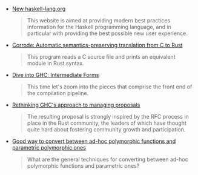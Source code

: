 -   [New haskell-lang.org](https://haskell-lang.org/announcements)

    > This website is aimed at providing modern best practices information for the Haskell programming language, and in particular with providing the best possible new user experience.

-   [Corrode: Automatic semantics-preserving translation from C to Rust](https://github.com/jameysharp/corrode)

    > This program reads a C source file and prints an equivalent module in Rust syntax.

-   [Dive into GHC: Intermediate Forms](https://www.stephendiehl.com/posts/ghc_02.html)

    > This time let's zoom into the pieces that comprise the front end of the compilation pipeline.

-   [Rethinking GHC's approach to managing proposals](https://ghc.haskell.org/trac/ghc/blog/rethinking-proposals)

    > The resulting proposal is strongly inspired by the RFC process in place in the Rust community, the leaders of which have thought quite hard about fostering community growth and participation.

-   [Good way to convert between ad-hoc polymorphic functions and parametric polymorphic ones](https://stackoverflow.com/questions/38326420/good-way-to-convert-between-ad-hoc-polymorphic-functions-and-parametric-polymorp)

    > What are the general techniques for converting between ad-hoc polymorphic functions and parametric ones?
